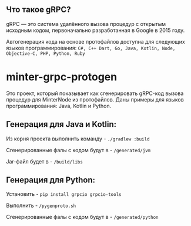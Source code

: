 ## Что такое gRPC?

gRPC — это система удалённого вызова процедур с открытым исходным кодом, первоначально разработанная в Google в 2015 году.

Автогенерация кода на основе протофайлов доступна для следующих языков программирования: ``C#, C++ Dart, Go, Java, Kotlin, Node, Objective-C, PHP, Python, Ruby``

# minter-grpc-protogen

Это проект, который показывает как сгенерировать gRPC-код вызова процедур для MinterNode из протофайлов. Даны примеры для языков программирования: Java, Kotlin и Python.

## Генерация для Java и Kotlin:
Из корня проекта выполнить команду - `./gradlew :build`

Сгенерированные фалы с кодом будут в - `/generated/jvm`

Jar-файл будет в - `/build/libs`

## Генерация для Python:

Установить - `pip install grpcio grpcio-tools`

Выполнить - `/pygenproto.sh`

Сгенерированные фалы с кодом будут в - `/generated/python`